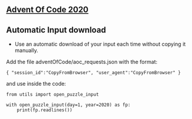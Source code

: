 ## [Advent Of Code 2020](https://adventofcode.com/2020)

Automatic Input download
---
- Use an automatic download of your input each time without copying it manually.

Add the file adventOfCode/aoc_requests.json with the format:

`{
    "session_id":"CopyFromBrowser",
    "user_agent":"CopyFromBrowser"
}`

and use inside the code:

```
from utils import open_puzzle_input

with open_puzzle_input(day=1, year=2020) as fp:
    print(fp.readlines())
```